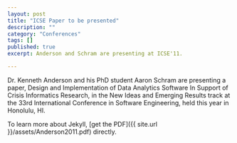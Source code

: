 ```yaml
---
layout: post
title: "ICSE Paper to be presented"
description: ""
category: "Conferences"
tags: []
published: true
excerpt: Anderson and Schram are presenting at ICSE'11.

---
```


Dr. Kenneth Anderson and his PhD student Aaron Schram are presenting a paper, Design and Implementation of Data Analytics Software In Support of Crisis Informatics Research, in the New Ideas and Emerging Results track at the 33rd International Conference in Software Engineering, held this year in Honolulu, HI.

To learn more about Jekyll, [get the PDF]({{ site.url }}/assets/Anderson2011.pdf) directly.

